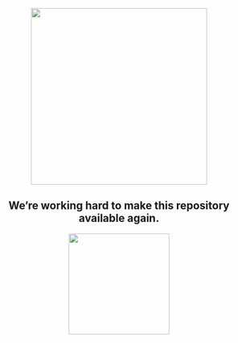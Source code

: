 <p align="center">
<a href="#README.md"><img src="https://pngimg.com/uploads/under_construction/under_construction_PNG66.png" width="350" height="350"></a>
<h2 align="center">We’re working hard to make this repository available again.</h2>
</p>
<p align="center">
<a href="https://ryuffhant.github.io/candycbt"><img src="https://www.dau.edu/training/PublishingImages/DAU%20Images/click%20here.png" width="200"></a>
</p>
